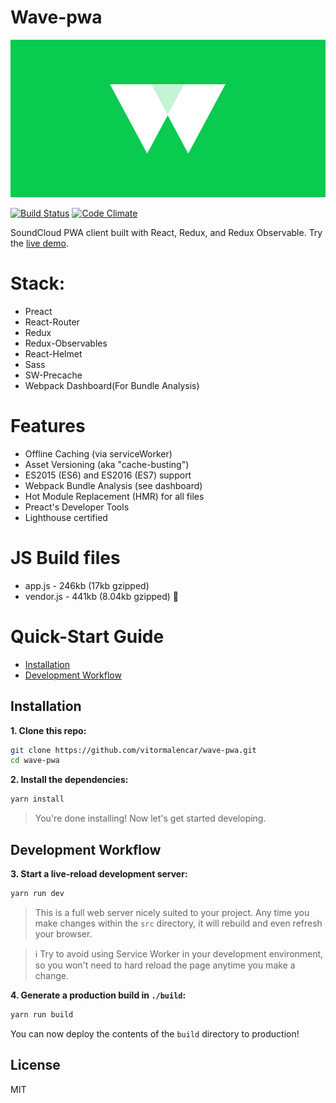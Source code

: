# Wave-pwa

<a align="center" href="https://test-wave-app.surge.sh/"> ![Wave-pwa](logo.png) </a>

[![Build Status](https://travis-ci.org/vitormalencar/wave-pwa.svg?branch=master)](https://travis-ci.org/vitormalencar/wave-pwa)
[![Code Climate](https://codeclimate.com/github/vitormalencar/wave-pwa/badges/gpa.svg)](https://codeclimate.com/github/vitormalencar/wave-pwa)

SoundCloud PWA client built with React, Redux, and Redux Observable. Try the [live demo](https://test-wave-app.surge.sh/).

# Stack:
  - Preact
  - React-Router
  - Redux
  - Redux-Observables
  - React-Helmet
  - Sass
  - SW-Precache
  - Webpack Dashboard(For Bundle Analysis)


# Features
  - Offline Caching (via serviceWorker)
  - Asset Versioning (aka "cache-busting")
  - ES2015 (ES6) and ES2016 (ES7) support
  - Webpack Bundle Analysis (see dashboard)
  - Hot Module Replacement (HMR) for all files
  - Preact's Developer Tools
  - Lighthouse certified


# JS Build files
 - app.js - 246kb (17kb gzipped)
 - vendor.js - 441kb (8.04kb gzipped) :rocket:

# Quick-Start Guide

- [Installation](#installation)
- [Development Workflow](#development-workflow)

## Installation

**1. Clone this repo:**

```sh
git clone https://github.com/vitormalencar/wave-pwa.git
cd wave-pwa
```


**2. Install the dependencies:**

```sh
yarn install
```

> You're done installing! Now let's get started developing.



## Development Workflow


**3. Start a live-reload development server:**

```sh
yarn run dev
```

> This is a full web server nicely suited to your project. Any time you make changes within the `src` directory, it will rebuild and even refresh your browser.

> :information_source: Try to avoid using Service Worker in your development environment, so you won't need to hard reload the page anytime you make a change.

**4. Generate a production build in `./build`:**

```sh
yarn run build
```

You can now deploy the contents of the `build` directory to production!

## License

MIT
